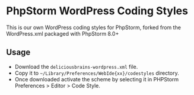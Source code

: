 PhpStorm WordPress Coding Styles
==========================================

This is our own WordPress coding styles for PhpStorm, forked from the WordPress.xml packaged with PhpStorm 8.0+

## Usage

* Download the `deliciousbrains-wordpress.xml` file. 
* Copy it to `~/Library/Preferences/WebIde{xx}/codestyles` directory. 
* Once downloaded activate the scheme by selecting it in PHPStorm Preferences > Editor > Code Style.